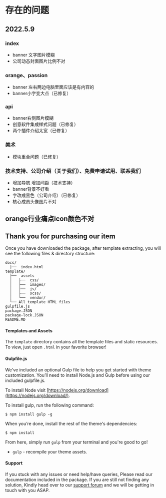 
# 存在的问题

## 2022.5.9

### index

- banner 文字图片模糊
- 公司动态封面图片比例不对

### orange、passion

- banner 左右两边电脑里面应该是有内容的
- banner小字变大点（已修复）

### api

- banner右侧图片模糊
- 创意软件集成样式问题（已修复）
- 两个插件介绍太宽（已修复）

### 美术

- 模块重合问题（已修复）

### 技术支持、公司介绍（关于我们）、免费申请试用、联系我们

- 增加导航 增加间距（技术支持）
- banner背景不好看
- 字改成黑色（公司介绍）（已修复）
- 核心成员头像图片不对


## orange行业痛点icon颜色不对


## Thank you for purchasing our item ##

Once you have downloaded the package, after template extracting, you will see the following files & directory structure:

```
docs/
  ├──  index.html 
template/
  ├──  assets
  │   ├──  css/
  │   ├──  images/
  │   ├──  js/
  │   ├──  scss/
  │   └──  vendor/
  └── All template HTML files
gulpfile.js
package.JSON
package-lock.JSON
README.MD
```

#### Templates and Assets

The `template` directory contains all the template files and static resources. To view, just open `.html` in your favorite browser!

#### Gulpfile.js

We've included an optional Gulp file to help you get started with theme customization. You’ll need to install Node.js and Gulp before using our included gulpfile.js.

To install Node visit [https://nodejs.org/download](https://nodejs.org/download/).

To install gulp, run the following command:

```
$ npm install gulp -g
```

When you’re done, install the rest of the theme's dependencies:

```
$ npm install
```

From here, simply run `gulp` from your terminal and you're good to go!

+ `gulp` - recompile your theme assets.


#### Support

If you stuck with any issues or need help/have queries, Please read our documentation included in the package. If you are still not finding any solution, Kindly head over to our [support forum](https://support.webestica.com) and we will be getting in touch with you ASAP.
